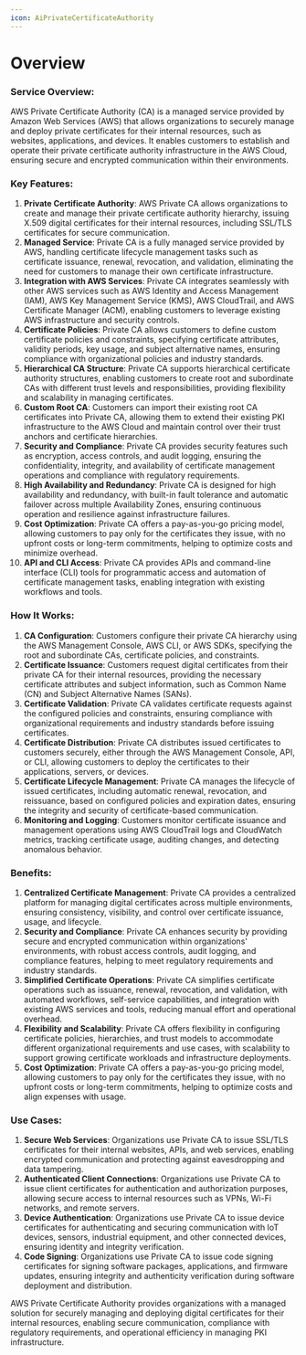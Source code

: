 ```yaml
---
icon: AiPrivateCertificateAuthority
---
```

# Overview

### Service Overview:

AWS Private Certificate Authority (CA) is a managed service provided by Amazon Web Services (AWS) that allows organizations to securely manage and deploy private certificates for their internal resources, such as websites, applications, and devices. It enables customers to establish and operate their private certificate authority infrastructure in the AWS Cloud, ensuring secure and encrypted communication within their environments.

### Key Features:

1. **Private Certificate Authority**: AWS Private CA allows organizations to create and manage their private certificate authority hierarchy, issuing X.509 digital certificates for their internal resources, including SSL/TLS certificates for secure communication.
2. **Managed Service**: Private CA is a fully managed service provided by AWS, handling certificate lifecycle management tasks such as certificate issuance, renewal, revocation, and validation, eliminating the need for customers to manage their own certificate infrastructure.
3. **Integration with AWS Services**: Private CA integrates seamlessly with other AWS services such as AWS Identity and Access Management (IAM), AWS Key Management Service (KMS), AWS CloudTrail, and AWS Certificate Manager (ACM), enabling customers to leverage existing AWS infrastructure and security controls.
4. **Certificate Policies**: Private CA allows customers to define custom certificate policies and constraints, specifying certificate attributes, validity periods, key usage, and subject alternative names, ensuring compliance with organizational policies and industry standards.
5. **Hierarchical CA Structure**: Private CA supports hierarchical certificate authority structures, enabling customers to create root and subordinate CAs with different trust levels and responsibilities, providing flexibility and scalability in managing certificates.
6. **Custom Root CA**: Customers can import their existing root CA certificates into Private CA, allowing them to extend their existing PKI infrastructure to the AWS Cloud and maintain control over their trust anchors and certificate hierarchies.
7. **Security and Compliance**: Private CA provides security features such as encryption, access controls, and audit logging, ensuring the confidentiality, integrity, and availability of certificate management operations and compliance with regulatory requirements.
8. **High Availability and Redundancy**: Private CA is designed for high availability and redundancy, with built-in fault tolerance and automatic failover across multiple Availability Zones, ensuring continuous operation and resilience against infrastructure failures.
9. **Cost Optimization**: Private CA offers a pay-as-you-go pricing model, allowing customers to pay only for the certificates they issue, with no upfront costs or long-term commitments, helping to optimize costs and minimize overhead.
10. **API and CLI Access**: Private CA provides APIs and command-line interface (CLI) tools for programmatic access and automation of certificate management tasks, enabling integration with existing workflows and tools.

### How It Works:

1. **CA Configuration**: Customers configure their private CA hierarchy using the AWS Management Console, AWS CLI, or AWS SDKs, specifying the root and subordinate CAs, certificate policies, and constraints.
2. **Certificate Issuance**: Customers request digital certificates from their private CA for their internal resources, providing the necessary certificate attributes and subject information, such as Common Name (CN) and Subject Alternative Names (SANs).
3. **Certificate Validation**: Private CA validates certificate requests against the configured policies and constraints, ensuring compliance with organizational requirements and industry standards before issuing certificates.
4. **Certificate Distribution**: Private CA distributes issued certificates to customers securely, either through the AWS Management Console, API, or CLI, allowing customers to deploy the certificates to their applications, servers, or devices.
5. **Certificate Lifecycle Management**: Private CA manages the lifecycle of issued certificates, including automatic renewal, revocation, and reissuance, based on configured policies and expiration dates, ensuring the integrity and security of certificate-based communication.
6. **Monitoring and Logging**: Customers monitor certificate issuance and management operations using AWS CloudTrail logs and CloudWatch metrics, tracking certificate usage, auditing changes, and detecting anomalous behavior.

### Benefits:

1. **Centralized Certificate Management**: Private CA provides a centralized platform for managing digital certificates across multiple environments, ensuring consistency, visibility, and control over certificate issuance, usage, and lifecycle.
2. **Security and Compliance**: Private CA enhances security by providing secure and encrypted communication within organizations' environments, with robust access controls, audit logging, and compliance features, helping to meet regulatory requirements and industry standards.
3. **Simplified Certificate Operations**: Private CA simplifies certificate operations such as issuance, renewal, revocation, and validation, with automated workflows, self-service capabilities, and integration with existing AWS services and tools, reducing manual effort and operational overhead.
4. **Flexibility and Scalability**: Private CA offers flexibility in configuring certificate policies, hierarchies, and trust models to accommodate different organizational requirements and use cases, with scalability to support growing certificate workloads and infrastructure deployments.
5. **Cost Optimization**: Private CA offers a pay-as-you-go pricing model, allowing customers to pay only for the certificates they issue, with no upfront costs or long-term commitments, helping to optimize costs and align expenses with usage.

### Use Cases:

1. **Secure Web Services**: Organizations use Private CA to issue SSL/TLS certificates for their internal websites, APIs, and web services, enabling encrypted communication and protecting against eavesdropping and data tampering.
2. **Authenticated Client Connections**: Organizations use Private CA to issue client certificates for authentication and authorization purposes, allowing secure access to internal resources such as VPNs, Wi-Fi networks, and remote servers.
3. **Device Authentication**: Organizations use Private CA to issue device certificates for authenticating and securing communication with IoT devices, sensors, industrial equipment, and other connected devices, ensuring identity and integrity verification.
4. **Code Signing**: Organizations use Private CA to issue code signing certificates for signing software packages, applications, and firmware updates, ensuring integrity and authenticity verification during software deployment and distribution.

AWS Private Certificate Authority provides organizations with a managed solution for securely managing and deploying digital certificates for their internal resources, enabling secure communication, compliance with regulatory requirements, and operational efficiency in managing PKI infrastructure.